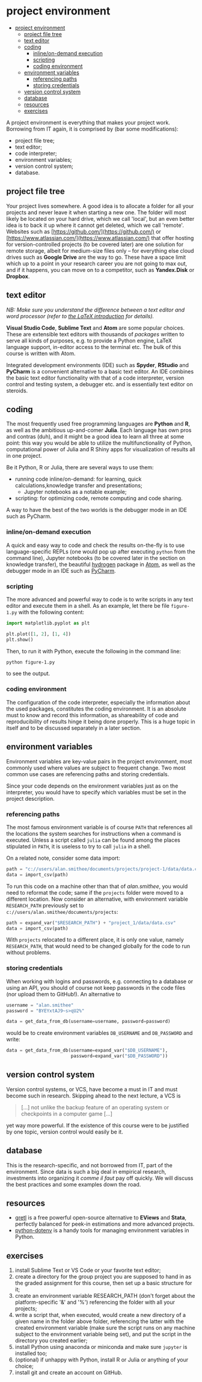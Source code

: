 # project environment

- [project environment](#project-environment)
  - [project file tree](#project-file-tree)
  - [text editor](#text-editor)
  - [coding](#coding)
    - [inline/on-demand execution](#inlineon-demand-execution)
    - [scripting](#scripting)
    - [coding environment](#coding-environment)
  - [environment variables](#environment-variables)
    - [referencing paths](#referencing-paths)
    - [storing credentials](#storing-credentials)
  - [version control system](#version-control-system)
  - [database](#database)
  - [resources](#resources)
  - [exercises](#exercises)

A project environment is everything that makes your project work. Borrowing from IT again, it is comprised by (bar some modifications):

- project file tree;
- text editor;
- code interpreter;
- environment variables;
- version control system;
- database.

## project file tree

Your project lives somewhere. A good idea is to allocate a folder for all your projects and never leave it when starting a new one. The folder will most likely be located on your hard drive, which we call 'local', but an even better idea is to back it up where it cannot get deleted, which we call 'remote'. Websites such as [https://github.com/](https://github.com/) or [https://www.atlassian.com/](https://www.atlassian.com/) that offer hosting for version-controlled projects (to be covered later) are one solution for remote storage, albeit for medium-size files only &ndash; for everything else cloud drives such as **Google Drive** are the way to go. These have a space limit which up to a point in your research career you are not going to max out, and if it happens, you can move on to a competitor, such as **Yandex.Disk** or **Dropbox**.

## text editor

*NB: Make sure you understand the difference between a text editor and word processor (refer to [the LaTeX introduction](https://github.com/ipozdeev/digital-tools-for-finance/blob/master/writing-with-latex.md#introduction) for details).*

**Visual Studio Code**, **Sublime Text** and **Atom** are some popular choices. These are extensible text editors with thousands of *packages* written to serve all kinds of purposes, e.g. to provide a Python engine, LaTeX language support, in-editor access to the terminal etc. The bulk of this course is written with Atom.

Integrated development environments (IDE) such as **Spyder**, **RStudio** and **PyCharm** is a convenient alternative to a basic text editor. An IDE combines the basic text editor functionality with that of a code interpreter, version control and testing system, a debugger etc. and is essentially text editor on steroids.

## coding

The most frequently used free programming languages are **Python** and **R**, as well as the ambitious up-and-comer **Julia**. Each language has own pros and contras (duh), and it might be a good idea to learn all three at some point: this way you would be able to utilize the multifunctionality of Python, computational power of Julia and R Shiny apps for visualization of results all in one project.

Be it Python, R or Julia, there are several ways to use them:

- running code inline/on-demand: for learning, quick calculations,knowledge transfer and presentations;
  - Jupyter notebooks as a notable example;
- scripting: for optimizing code, remote computing and code sharing.

A way to have the best of the two worlds is the debugger mode in an IDE such as PyCharm.

### inline/on-demand execution

A quick and easy way to code and check the results on-the-fly is to use language-specific REPLs (one would pop up after executing `python` from the command line), Jupyter notebooks (to be covered later in the section on knowledge transfer), the beautiful [hydrogen](https://atom.io/packages/hydrogen) package in [Atom](https://atom.io/), as well as the debugger mode in an IDE such as [PyCharm](https://www.jetbrains.com/pycharm/).

### scripting

The more advanced and powerful way to code is to write scripts in any text editor and execute them in a shell. As an example, let there be file `figure-1.py` with the following content:

```python
import matplotlib.pyplot as plt

plt.plot([1, 2], [1, 4])
plt.show()
```

Then, to run it with Python, execute the following in the command line:

```bash
python figure-1.py
```

to see the output.

### coding environment

The configuration of the code interpreter, especially the information about the used packages, constitutes the coding environment. It is an absolute must to know and record this information, as shareability of code and reproducibility of results hinge it being done properly. This is a huge topic in itself and to be discussed separately in a later section.

## environment variables

Environment variables are key-value pairs in the project environment, most commonly used where values are subject to frequent change. Two most common use cases are referencing paths and storing credentials.

Since your code depends on the environment variables just as on the interpreter, you would have to specify which variables must be set in the project description.

### referencing paths

The most famous environment variable is of course `PATH` that references all the locations the system searches for instructions when a command is executed. Unless a script called `julia` can be found among the places stipulated in `PATH`, it is useless to try to call `julia` in a shell.

On a related note, consider some data import:

```python
path = "c://users/alan.smithee/documents/projects/project-1/data/data.csv"
data = import_csv(path)
```

To run this code on a machine other than that of *alan.smithee*, you would need to reformat the code; same if the `projects` folder were moved to a different location. Now consider an alternative, with environment variable `RESEARCH_PATH` previously set to `c://users/alan.smithee/documents/projects`:

```python
path = expand_var("$RESEARCH_PATH") + "project_1/data/data.csv"
data = import_csv(path)
```

With `projects` relocated to a different place, it is only one value, namely `RESEARCH_PATH`, that would need to be changed globally for the code to run without problems.

### storing credentials

When working with logins and passwords, e.g. connecting to a database or using an API, you should of course not keep passwords in the code files (nor upload them to GitHub!). An alternative to

```python
username = "alan.smithee"
password = "BYEYxtAJ9~s>qU2%"

data = get_data_from_db(username=username, password=password)
```

would be to create environment variables `DB_USERNAME` and `DB_PASSWORD` and write:

```python
data = get_data_from_db(username=expand_var("$DB_USERNAME"),
                        password=expand_var("$DB_PASSWORD"))
```

## version control system

Version control systems, or VCS, have become a must in IT and must become such in research. Skipping ahead to the next lecture, a VCS is
> [...] not unlike the backup feature of an operating system or checkpoints in a computer game [...]

yet way more powerful. If the existence of this course were to be justified by one topic, version control would easily be it.

## database

This is the research-specific, and not borrowed from IT, part of the environment. Since data is such a big deal in empirical research, investments into organizing it *comme il faut* pay off quickly. We will discuss the best practices and some examples down the road.

## resources

- [gretl](http://gretl.sourceforge.net/) is a free powerful open-source alternative to **EViews** and **Stata**, perfectly balanced for peek-in estimations and more advanced projects.
- [python-dotenv](https://pypi.org/project/python-dotenv/) is a handy tools for managing environment variables in Python.

## exercises

1. install Sublime Text or VS Code or your favorite text editor;
2. create a directory for the group project you are supposed to hand in as the graded assignment for this course, then set up a basic structure for it;
3. create an environment variable RESEARCH_PATH (don't forget about the platform-specific '&' and '%') referencing the folder with all your projects;
4. write a script that, when executed, would create a new directory of a given name in the folder above folder, referencing the latter with the created environment variable (make sure the script runs on any machine subject to the environment variable being set), and put the script in the directory you created earlier;
5. install Python using anaconda or miniconda and make sure `jupyter` is installed too;
6. (optional) if unhappy with Python, install R or Julia or anything of your choice;
7. install git and create an account on GitHub.
